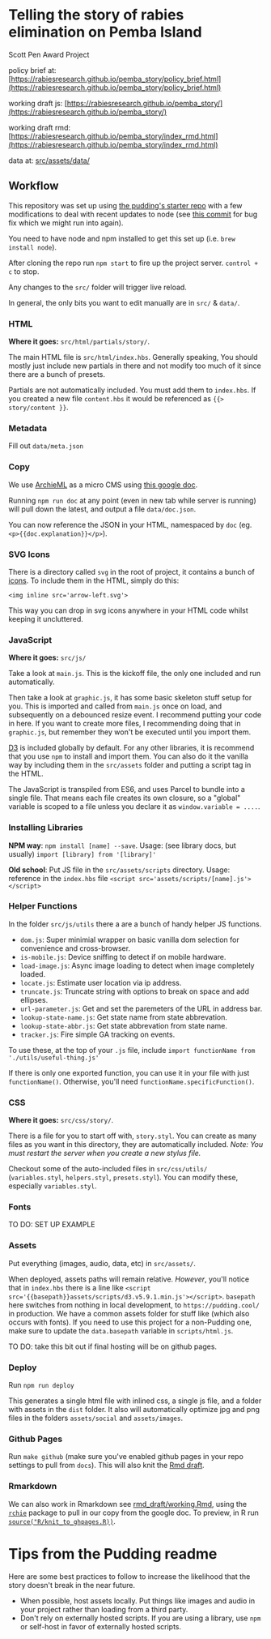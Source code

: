 # Telling the story of rabies elimination on Pemba Island

Scott Pen Award Project  

policy brief at: [https://rabiesresearch.github.io/pemba_story/policy_brief.html](https://rabiesresearch.github.io/pemba_story/policy_brief.html)

working draft js: [https://rabiesresearch.github.io/pemba_story/](https://rabiesresearch.github.io/pemba_story/)  

working draft rmd: [https://rabiesresearch.github.io/pemba_story/index_rmd.html](https://rabiesresearch.github.io/pemba_story/index_rmd.html)

data at: [src/assets/data/](src/assets/data/)

## Workflow

This repository was set up using [the pudding's starter repo](https://github.com/the-pudding/starter) with a few modifications to deal with recent updates to node (see [this commit](https://github.com/RabiesResearch/pemba_story/commit/3f1c52239f54a780365c79f5675c904f3e392e3f#diff-bfb4e5827737b96cacc22269cd7d9b4c9076ac3094e98cbcef9075a018854bec) for bug fix which we might run into again).

You need to have node and npm installed to get this set up (i.e. `brew install node`).

After cloning the repo run `npm start` to fire up the project server. `control + c` to stop.

Any changes to the `src/` folder will trigger live reload.

In general, the only bits you want to edit manually are in `src/` & `data/`.

### HTML

**Where it goes:** `src/html/partials/story/`.

The main HTML file is `src/html/index.hbs`. Generally speaking, You should mostly just include new partials in there and not modify too much of it since there are a bunch of presets.

Partials are not automatically included. You must add them to `index.hbs`. If you created a new file `content.hbs` it would be referenced as `{{> story/content }}`.

### Metadata

Fill out `data/meta.json`

### Copy

We use [ArchieML](http://archieml.org) as a micro CMS using [this google doc](https://docs.google.com/document/d/1NZQ27a-3-CEMkO6rpZfNhO_tvEVSbZWTOah-nsq-mTs/edit#heading=h.u2icduwse9en). 

Running `npm run doc` at any point (even in new tab while server is running) will pull down the latest, and output a file `data/doc.json`.

You can now reference the JSON in your HTML, namespaced by `doc` (eg. `<p>{{doc.explanation}}</p>`).

### SVG Icons

There is a directory called `svg` in the root of project, it contains a bunch of [icons](https://feathericons.com/). To include them in the HTML, simply do this:

`<img inline src='arrow-left.svg'>`

This way you can drop in svg icons anywhere in your HTML code whilst keeping it uncluttered.

### JavaScript

**Where it goes:** `src/js/`

Take a look at `main.js`. This is the kickoff file, the only one included and run automatically.

Then take a look at `graphic.js`, it has some basic skeleton stuff setup for you. This is imported and called from `main.js` once on load, and subsequently on a debounced resize event. I recommend putting your code in here. If you want to create more files, I recommending doing that in `graphic.js`, but remember they won't be executed until you import them.

[D3](https://d3js.org/) is included globally by default. For any other libraries, it is recommend that you use `npm` to install and import them. You can also do it the vanilla way by including them in the `src/assets` folder and putting a script tag in the HTML.

The JavaScript is transpiled from ES6, and uses Parcel to bundle into a single file. That means each file creates its own closure, so a "global" variable is scoped to a file unless you declare it as `window.variable = ....`.

### Installing Libraries

**NPM way**:
`npm install [name] --save`.
Usage: (see library docs, but usually) `import [library] from '[library]'`

**Old school**:
Put JS file in the `src/assets/scripts` directory.
Usage: reference in the `index.hbs` file `<script src='assets/scripts/[name].js'></script>`

### Helper Functions

In the folder `src/js/utils` there a are a bunch of handy helper JS functions.

- `dom.js`: Super minimial wrapper on basic vanilla dom selection for convenience and cross-browser.
- `is-mobile.js`: Device sniffing to detect if on mobile hardware.
- `load-image.js`: Async image loading to detect when image completely loaded.
- `locate.js`: Estimate user location via ip address.
- `truncate.js`: Truncate string with options to break on space and add ellipses.
- `url-parameter.js`: Get and set the paremeters of the URL in address bar.
- `lookup-state-name.js`: Get state name from state abbrevation.
- `lookup-state-abbr.js`: Get state abbrevation from state name.
- `tracker.js`: Fire simple GA tracking on events.

To use these, at the top of your `.js` file, include
`import functionName from './utils/useful-thing.js'`

If there is only one exported function, you can use it in your file with just `functionName()`. Otherwise, you'll need `functionName.specificFunction()`.

### CSS

**Where it goes:** `src/css/story/`.

There is a file for you to start off with, `story.styl`. You can create as many files as you want in this directory, they are automatically included. _Note: You must restart the server when you create a new stylus file._

Checkout some of the auto-included files in `src/css/utils/` (`variables.styl`, `helpers.styl`, `presets.styl`). You can modify these, especially `variables.styl`.

###  Fonts

TO DO: SET UP EXAMPLE

### Assets

Put everything (images, audio, data, etc) in `src/assets/`.

When deployed, assets paths will remain relative. _However_, you'll notice that in `index.hbs` there is a line like `<script src='{{basepath}}assets/scripts/d3.v5.9.1.min.js'></script>`. `basepath` here switches from nothing in local development, to `https://pudding.cool/` in production. We have a common assets folder for stuff like (which also occurs with fonts). If you need to use this project for a non-Pudding one, make sure to update the `data.basepath` variable in `scripts/html.js`.

TO DO: take this bit out if final hosting will be on github pages. 

### Deploy

Run `npm run deploy`

This generates a single html file with inlined css, a single js file, and a folder with assets in the `dist` folder. It also will automatically optimize jpg and png files in the folders `assets/social` and `assets/images`.

### Github Pages

Run `make github` (make sure you've enabled github pages in your repo settings to pull from `docs`). This will also knit the [Rmd draft](https://rabiesresearch.github.io/pemba_story/index_rmd.html).

### Rmarkdown

We can also work in Rmarkdown see [rmd_draft/working.Rmd](rmd_draft/working.Rmd), using the [`rchie`](https://github.com/noamross/rchie) package to pull in our copy from the google doc. To preview, in R run [`source("R/knit_to_ghpages.R))`](R/knit_to_ghpages.R).  

# Tips from the Pudding readme

Here are some best practices to follow to increase the likelihood that the story doesn't break in the near future.

- When possible, host assets locally. Put things like images and audio in your project rather than loading from a third party.
- Don't rely on externally hosted scripts. If you are using a library, use `npm` or self-host in favor of externally hosted scripts.
